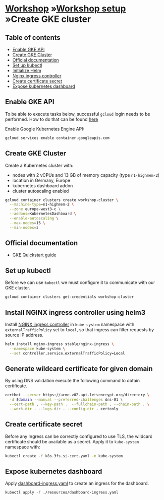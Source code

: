 # [Workshop](../README.md) &raquo;[Workshop setup](./README.md) &raquo;Create GKE cluster

## Table of contents

* [Enable GKE API](#enable-gke-api)
* [Create GKE Cluster](#create-gke-cluster)
* [Official documentation](#official-documentation)
* [Set up kubectl](#set-up-kubectl)
* [Initialize Helm](#initialize-helm)
* [Nginx ingress controller](#nginx-ingress-controller)
* [Create certificate secret](#create-certificate-secret)
* [Expose kubernetes dashboard](#expose-kubernetes-dashboard)

## Enable GKE API

To be able to execute tasks below, successful `gcloud` login needs to be
performed. How to do that can be found [here](./01_google_cloud.md)

Enable Google Kubernetes Engine API:

```bash
gcloud services enable container.googleapis.com
 ```

## Create GKE Cluster

Create a Kubernetes cluster with:

* nodes with 2 vCPUs and 13 GB of memory capacity (type `n1-highmem-2`)
* location in Germany, Europe
* kubernetes dashboard addon
* cluster autoscaling enabled

```bash
gcloud container clusters create workshop-cluster \
  --machine-type=n1-highmem-2 \
  --zone europe-west3-c \
  --addons=KubernetesDashboard \
  --enable-autoscaling \
  --max-nodes=15 \
  --min-nodes=3
 ```

## Official documentation

* [GKE Quickstart
  guide](https://cloud.google.com/kubernetes-engine/docs/quickstart?authuser=1&refresh=1)

## Set up kubectl

Before we can use `kubectl` we must configure it to communicate with our GKE cluster.

```bash
gcloud container clusters get-credentials workshop-cluster
```

## Install NGINX ingress controller using helm3

Install [NGINX ingress
controller](https://github.com/nginxinc/kubernetes-ingress) in `kube-system`
namespace with `externalTrafficPolicy` set to `local`, so that ingress can filter
requests by source IP address.

```bash
helm install nginx-ingress stable/nginx-ingress \
  --namespace kube-system \
  --set controller.service.externalTrafficPolicy=Local
```

## Generate wildcard certificate for given domain

By using DNS validation execute the following command to obtain certificate.

```bash
certbot --server https://acme-v02.api.letsencrypt.org/directory \
  -d $domain --manual --preferred-challenges dns-01 \
  --cert-path . --key-path .  --fullchain-path . --chain-path . \
  --work-dir . --logs-dir . --config-dir . certonly
```

## Create certificate secret

Before any Ingress can be correctly configured to use TLS, the wildcard
certificate should be available as a secret. Apply it to `kube-system` namespace
with:

```bash
kubectl create -f k8s.3fs.si-cert.yaml -n kube-system
```

## Expose kubernetes dashboard

Apply [dashboard-ingress.yaml](./resources/dashboard-ingress.yaml) to create an ingress for the dashboard.

```bash
kubectl apply -f ./resources/dashboard-ingress.yaml
```
